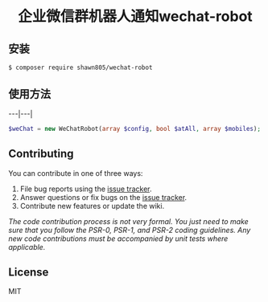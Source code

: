 <h1 align="center"> 企业微信群机器人通知wechat-robot </h1>

## 安装

```shell
$ composer require shawn805/wechat-robot
```

## 使用方法
 
---|---|
```php
$weChat = new WeChatRobot(array $config, bool $atAll, array $mobiles);
```
## Contributing

You can contribute in one of three ways:

1. File bug reports using the [issue tracker](https://github.com/shawn805/wechat-robot/issues).
2. Answer questions or fix bugs on the [issue tracker](https://github.com/shawn805/wechat-robot/issues).
3. Contribute new features or update the wiki.

_The code contribution process is not very formal. You just need to make sure that you follow the PSR-0, PSR-1, and PSR-2 coding guidelines. Any new code contributions must be accompanied by unit tests where applicable._

## License

MIT